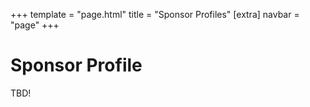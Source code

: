 +++
template = "page.html"
title = "Sponsor Profiles"
[extra]
navbar = "page"
+++

# Sponsor Profile
<!-- <div class="sponsor-blurb sponsor-logos" id="ecolab">
	<a href="https://www.ecolab.com/" target="_blank"><img src="/images/ecolab.svg"></img></a>
	<p>A trusted partner at nearly three million commercial customer locations, Ecolab (ECL) is the global leader in water, hygiene and infection prevention solutions and services. With annual sales of $13 billion and more than 45,000 associates, Ecolab delivers comprehensive solutions and data-driven insights to advance food safety, optimize water and energy use, and improve operational efficiencies and sustainability for customers in more than 170 countries around the world. When you come to work at Ecolab, you get to take on some of the world’s most meaningful challenges and have the opportunity to learn and grow, shape your career, make an impact and quickly see the importance of your work.</p>
</div>

<div class="sponsor-blurb sponsor-logos" id="cigna">
	<a href="https://www.cigna.com/" target="_blank"><img src="/images/cigna.svg"></img></a>
	<p>If you have a passion for technology and building applications or programs to meet customer needs, then the Technology Early Career Development Program (TECDP) could be a perfect fit.
	In this program, we’ll develop your technical, leadership, and business skills by providing you with a mix of challenging assignments, formalized training, and guided mentorship. You’ll rotate through various business lines, gaining exposure to a wide range of different technologies.
	Upon graduation from the program, you’ll be well trained in all functions of Technology Services, with the knowledge and skills necessary to assume leadership roles throughout the organization.</p>
	<p>For more information, please contact BAZUBUIKE@express-scripts.com.</p>
</div>

<div class="sponsor-blurb sponsor-logos" id="bestbuy">
	<a href="https://www.bestbuy.com" target="_blank"><img src="/images/bestbuy.png"></img></a>
	<p>We at Best Buy work hard every day to enrich the lives of consumers through technology, whether they come to us online, visit our stores, or invite us into their homes. We do this by solving technology problems and addressing key human needs across a range of areas, including entertainment, productivity, communication, food, security and health. Learn more about our exciting career opportunities at <a href="https://www.bestbuy-jobs.com">www.bestbuy-jobs.com</a>.</p>
</div>

<div class="sponsor-blurb sponsor-logos" id="cat">
	<a href="https://www.cat.com" target="_blank"><img src="/images/cat.jpg"></img></a>
	<p>Caterpillar is a company of builders. Of problem solvers. Of innovators who want to impact the world. Our people build and design the products and services that help shape the communities where we work and live. We are building on our legacy and innovating for the next generation. One where technology-enabled services create improved outcomes for our people and the customers and communities we serve.</p>
</div> -->


TBD!